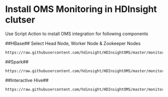 <H1> Install OMS Monitoring in HDInsight clutser </H1> 
  Use Script Action to install OMS integration for following components
  
##HBase##
Select Head Node, Worker Node & Zookeeper Nodes
  ```shell
  https://raw.githubusercontent.com/hdinsight/HDInsightOMS/master/monitoring/script2.sh
  ```
##Spark##
```shell
https://raw.githubusercontent.com/hdinsight/HDInsightOMS/master/monitoring/scriptspark.sh
```
##Interactive Hive##
```shell
https://raw.githubusercontent.com/hdinsight/HDInsightOMS/master/monitoring/installintractivehive.sh
```

